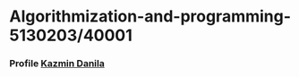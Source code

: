 # Algorithmization-and-programming-5130203/40001
### Profile [Kazmin Danila](https://github.com/vinylorend)
